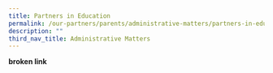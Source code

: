 ```yaml
---
title: Partners in Education
permalink: /our-partners/parents/administrative-matters/partners-in-education/
description: ""
third_nav_title: Administrative Matters
---
```

**broken link**